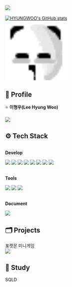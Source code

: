 <!-- 말풍선 -->
<img src="https://capsule-render.vercel.app/api?type=speech&color=0:98f8fa,100:98fab5&height=300&section=header&text=HYUNGWOO%20&fontSize=80&fontColor=ffffff&animation=twinkling"/>

<!-- 프사 -->
[![HYUNGWOO's GitHub stats](https://github-readme-stats.vercel.app/api?username=hyungwoo1413)](https://github.com/HYUNGWOO/github-readme-stats) 
&nbsp;&nbsp;&nbsp;&nbsp;&nbsp;&nbsp;&nbsp;&nbsp;&nbsp;&nbsp;&nbsp;&nbsp;&nbsp;&nbsp;&nbsp;&nbsp;&nbsp;&nbsp;&nbsp;&nbsp;&nbsp;&nbsp;&nbsp;&nbsp;
&nbsp;&nbsp;&nbsp;&nbsp;&nbsp;&nbsp;&nbsp;&nbsp;&nbsp;&nbsp;&nbsp;&nbsp;&nbsp;&nbsp;&nbsp;&nbsp;&nbsp;&nbsp;&nbsp;&nbsp;&nbsp;&nbsp;&nbsp;&nbsp;
<img src="hw.png" width="200">

   

## 👋 Profile
⭐ <strong>이형우(Lee Hyung Woo)</strong><br><br>
<img src="https://img.shields.io/badge/Gmail-D14836?style=for-the-badge&logo=gmail&logoColor=white" height=30>



## ⚙️ Tech Stack
<div style="display:flex; flex-direction:column; align-items:flex-start;">
    <!-- Develop -->
    <div>
        <p><strong>Develop</strong></p>
        <img src="https://img.shields.io/badge/Python-3776AB?style=for-the-badge&logo=Python&logoColor=white" height="30">
        <img src="https://img.shields.io/badge/C-00599C?style=for-the-badge&logo=c&logoColor=white" height="30">
        <img src="https://img.shields.io/badge/C++-00599C?style=for-the-badge&logo=cplusplus&logoColor=white" height="30">
        <img src="https://img.shields.io/badge/Java-ED8B00?style=for-the-badge&logo=openjdk&logoColor=white" height="30">
        <img src="https://img.shields.io/badge/MySQL-4479A1?style=for-the-badge&logo=mysql&logoColor=white" height="30">
        <img src="https://img.shields.io/badge/HTML5-E34F26?style=for-the-badge&logo=html5&logoColor=white" height="30"> 
        <img src="https://img.shields.io/badge/CSS-1572B6?style=for-the-badge&logo=css3&logoColor=white" height="30"> 
        <img src="https://img.shields.io/badge/JavaScript-F7DF1E?style=for-the-badge&logo=javascript&logoColor=black" height="30"> 
    </div>
    <br>
    <div>
        <p><strong>Tools</strong></p>
        <img src="https://img.shields.io/badge/Visual_Studio-5C2D91?style=for-the-badge&logo=visual%20studio&logoColor=white" height="30">
        <img src="https://img.shields.io/badge/Visual_Studio_Code-0078D4?style=for-the-badge&logo=visual%20studio%20code&logoColor=white" height="30">
        <img src="https://img.shields.io/badge/Eclipse-2C2255?style=for-the-badge&logo=eclipse&logoColor=white" height="30">
    </div>
    <br>
    <div>
        <p><strong>Document</strong></p>
        <img src="https://img.shields.io/badge/github-181717?style=for-the-badge&logo=github&logoColor=white" height="30">
    </div>
</div>
    


## 🗂️ Projects
포켓몬 미니게임<br>
[<img src="https://raw.githubusercontent.com/PokeAPI/sprites/master/sprites/pokemon/25.png" width="100">](https://github.com/hyungwoo1413/project_pkmbattle)



## 📖 Study
SQLD


